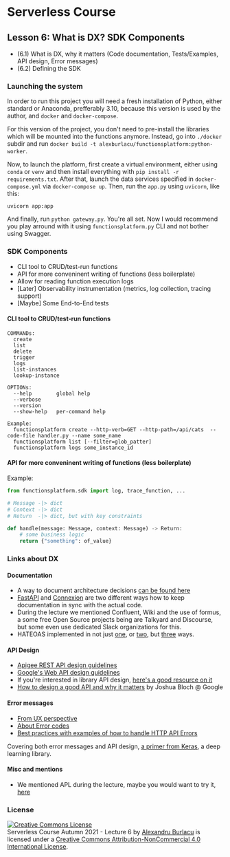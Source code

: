 # Serverless Course

## Lesson 6: What is DX? SDK Components
- (6.1) What is DX, why it matters (Code documentation, Tests/Examples, API design, Error messages)
- (6.2) Defining the SDK

### Launching the system

In order to run this project you will need a fresh installation of Python, either standard or Anaconda, prefferably 3.10, because this version is used by the author, and `docker` and `docker-compose`.

For this version of the project, you don't need to pre-install the libraries which will be mounted into the functions anymore. Instead, go into `./docker` subdir and run `docker build -t alexburlacu/functionsplatform:python-worker`.

Now, to launch the platform, first create a virtual environment, either using `conda` or `venv` and then install everything with `pip install -r requirements.txt`. After that, launch the data services specified in `docker-compose.yml` via `docker-compose up`. Then, run the `app.py` using `uvicorn`, like this:

```
uvicorn app:app
```

And finally, run `python gateway.py`. You're all set. Now I would recommend you play arround with it using `functionsplatform.py` CLI and not bother using Swagger.



### SDK Components
- CLI tool to CRUD/test-run functions
- API for more conveninent writing of functions (less boilerplate)
- Allow for reading function execution logs
- [Later] Observability instrumentation (metrics, log collection, tracing support)
- [Maybe] Some End-to-End tests


#### CLI tool to CRUD/test-run functions

```
COMMANDs:
  create
  list
  delete
  trigger
  logs
  list-instances
  lookup-instance

OPTIONs:
  --help        global help
  --verbose
  --version
  --show-help   per-command help

Example:
  functionsplatform create --http-verb=GET --http-path=/api/cats  --code-file handler.py --name some_name
  functionsplatform list [--filter=glob_patter]
  functionsplatform logs some_instance_id
```

#### API for more conveninent writing of functions (less boilerplate)

Example:
```python
from functionsplatform.sdk import log, trace_function, ...

# Message -|> dict
# Context -|> dict
# Return  -|> dict, but with key constraints

def handle(message: Message, context: Message) -> Return:
    # some business logic
    return {"something": of_value}
```

### Links about DX

#### Documentation
- A way to document architecture decisions [can be found here](https://adr.github.io/)
- [FastAPI](https://fastapi.tiangolo.com/) and [Connexion](https://connexion.readthedocs.io/en/stable/quickstart.html) are two different ways how to keep documentation in sync with the actual code.
- During the lecture we mentioned Confluent, Wiki and the use of formus, a some free Open Source projects being are Talkyard and Discourse, but some even use dedicated Slack organizations for this.
- HATEOAS implemented in not just [one](https://jsonapi.org/), or [two](https://stackoverflow.com/questions/25819477/relationship-and-difference-between-hal-and-hateoas#25819578), but [three](https://developer.paypal.com/docs/api/reference/api-responses/#hateoas-links) ways.


#### API Design
- [Apigee REST API design guidelines](https://cloud.google.com/files/apigee/apigee-web-api-design-the-missing-link-ebook.pdf)
- [Google's Web API design guidelines](http://apistylebook.com/design/guidelines/google-api-design-guide)
- If you're interested in library API design, [here's a good resource on it](https://github.com/papers-we-love/papers-we-love/blob/master/api_design/api-design.pdf)
- [How to design a good API and why it matters](https://static.googleusercontent.com/media/research.google.com/en//pubs/archive/32713.pdf) by Joshua Bloch @ Google

#### Error messages
- [From UX perspective](https://cxl.com/blog/error-messages/)
- [About Error codes](https://softwareengineering.stackexchange.com/questions/209693/best-practices-to-create-error-codes-pattern-for-an-enterprise-project)
- [Best practices with examples of how to handle HTTP API Errors](https://nordicapis.com/best-practices-api-error-handling/)

Covering both error messages and API design, [a primer from Keras](https://blog.keras.io/category/essays.html), a deep learning library.

#### Misc and mentions
- We mentioned APL during the lecture, maybe you would want to try it, [here](https://tryapl.org/)

### License

<a rel="license" href="http://creativecommons.org/licenses/by-nc/4.0/"><img alt="Creative Commons License" style="border-width:0" src="https://i.creativecommons.org/l/by-nc/4.0/88x31.png" /></a><br /><span xmlns:dct="http://purl.org/dc/terms/" href="http://purl.org/dc/dcmitype/Collection" property="dct:title" rel="dct:type">Serverless Course Autumn 2021 - Lecture 6</span> by <a xmlns:cc="http://creativecommons.org/ns#" href="alexandruburlacu.github.io" property="cc:attributionName" rel="cc:attributionURL">Alexandru Burlacu</a> is licensed under a <a rel="license" href="http://creativecommons.org/licenses/by-nc/4.0/">Creative Commons Attribution-NonCommercial 4.0 International License</a>.

